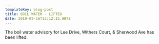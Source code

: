 ```yaml
---
templateKey: blog-post
title: BOIL WATER - LIFTED
date: 2019-09-16T13:12:15.087Z
---
```

The boil water advisory for Lee Drive, Withers Court, & Sherwood Ave has been lifted.

